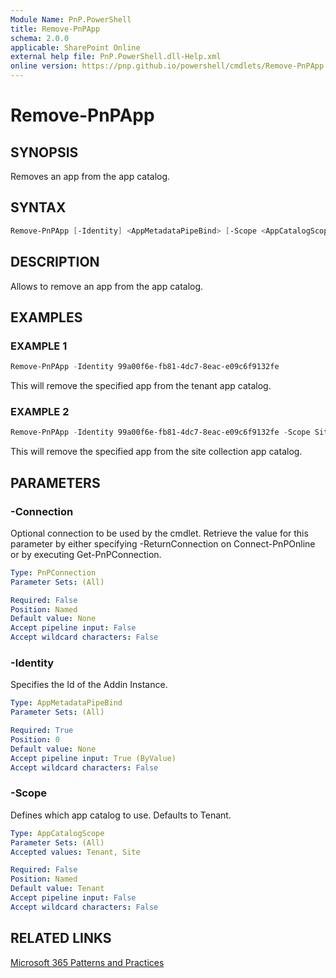 ```yaml
---
Module Name: PnP.PowerShell
title: Remove-PnPApp
schema: 2.0.0
applicable: SharePoint Online
external help file: PnP.PowerShell.dll-Help.xml
online version: https://pnp.github.io/powershell/cmdlets/Remove-PnPApp.html
---
```

 
# Remove-PnPApp

## SYNOPSIS
Removes an app from the app catalog.

## SYNTAX

```powershell
Remove-PnPApp [-Identity] <AppMetadataPipeBind> [-Scope <AppCatalogScope>] [-Connection <PnPConnection>]
```

## DESCRIPTION

Allows to remove an app from the app catalog.

## EXAMPLES

### EXAMPLE 1
```powershell
Remove-PnPApp -Identity 99a00f6e-fb81-4dc7-8eac-e09c6f9132fe
```

This will remove the specified app from the tenant app catalog.

### EXAMPLE 2
```powershell
Remove-PnPApp -Identity 99a00f6e-fb81-4dc7-8eac-e09c6f9132fe -Scope Site
```

This will remove the specified app from the site collection app catalog.

## PARAMETERS

### -Connection
Optional connection to be used by the cmdlet. Retrieve the value for this parameter by either specifying -ReturnConnection on Connect-PnPOnline or by executing Get-PnPConnection.

```yaml
Type: PnPConnection
Parameter Sets: (All)

Required: False
Position: Named
Default value: None
Accept pipeline input: False
Accept wildcard characters: False
```

### -Identity
Specifies the Id of the Addin Instance.

```yaml
Type: AppMetadataPipeBind
Parameter Sets: (All)

Required: True
Position: 0
Default value: None
Accept pipeline input: True (ByValue)
Accept wildcard characters: False
```

### -Scope
Defines which app catalog to use. Defaults to Tenant.

```yaml
Type: AppCatalogScope
Parameter Sets: (All)
Accepted values: Tenant, Site

Required: False
Position: Named
Default value: Tenant
Accept pipeline input: False
Accept wildcard characters: False
```

## RELATED LINKS

[Microsoft 365 Patterns and Practices](https://aka.ms/m365pnp)

